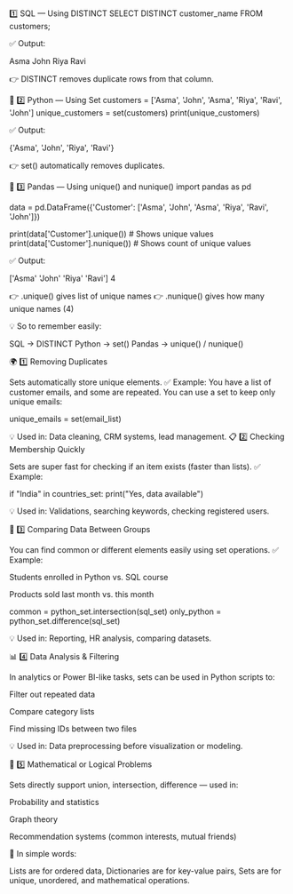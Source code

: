 1️⃣ SQL — Using DISTINCT
SELECT DISTINCT customer_name
FROM customers;


✅ Output:

Asma
John
Riya
Ravi


👉 DISTINCT removes duplicate rows from that column.

🐍 2️⃣ Python — Using Set
customers = ['Asma', 'John', 'Asma', 'Riya', 'Ravi', 'John']
unique_customers = set(customers)
print(unique_customers)


✅ Output:

{'Asma', 'John', 'Riya', 'Ravi'}


👉 set() automatically removes duplicates.

🧮 3️⃣ Pandas — Using unique() and nunique()
import pandas as pd

data = pd.DataFrame({'Customer': ['Asma', 'John', 'Asma', 'Riya', 'Ravi', 'John']})

print(data['Customer'].unique())    # Shows unique values
print(data['Customer'].nunique())   # Shows count of unique values


✅ Output:

['Asma' 'John' 'Riya' 'Ravi']
4


👉 .unique() gives list of unique names
👉 .nunique() gives how many unique names (4)

💡 So to remember easily:

SQL → DISTINCT
Python → set()
Pandas → unique() / nunique()

🌍 1️⃣ Removing Duplicates

Sets automatically store unique elements.
✅ Example: You have a list of customer emails, and some are repeated.
You can use a set to keep only unique emails:

unique_emails = set(email_list)


💡 Used in: Data cleaning, CRM systems, lead management.
📋 2️⃣ Checking Membership Quickly

Sets are super fast for checking if an item exists (faster than lists).
✅ Example:

if "India" in countries_set:
    print("Yes, data available")

💡 Used in: Validations, searching keywords, checking registered users.

💼 3️⃣ Comparing Data Between Groups

You can find common or different elements easily using set operations.
✅ Example:

Students enrolled in Python vs. SQL course

Products sold last month vs. this month

common = python_set.intersection(sql_set)
only_python = python_set.difference(sql_set)


💡 Used in: Reporting, HR analysis, comparing datasets.

📊 4️⃣ Data Analysis & Filtering

In analytics or Power BI-like tasks, sets can be used in Python scripts to:

Filter out repeated data

Compare category lists

Find missing IDs between two files

💡 Used in: Data preprocessing before visualization or modeling.

🧠 5️⃣ Mathematical or Logical Problems

Sets directly support union, intersection, difference — used in:

Probability and statistics

Graph theory

Recommendation systems (common interests, mutual friends)

💬 In simple words:

Lists are for ordered data,
Dictionaries are for key-value pairs,
Sets are for unique, unordered, and mathematical operations.